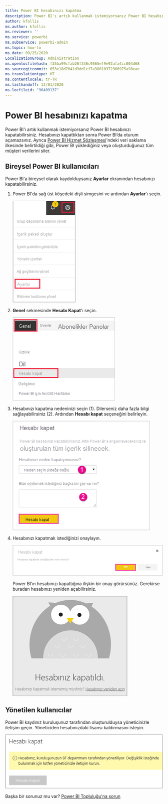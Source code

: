 ```yaml
---
title: Power BI hesabınızı kapatma
description: Power BI'ı artık kullanmak istemiyorsanız Power BI hesabınızı kapatabilirsiniz.
author: kfollis
ms.author: kfollis
ms.reviewer: ''
ms.service: powerbi
ms.subservice: powerbi-admin
ms.topic: how-to
ms.date: 09/25/2020
LocalizationGroup: Administration
ms.openlocfilehash: f35ba99cfab26f346c9565ef9e92afa4cc004d68
ms.sourcegitcommit: 653e18d7041d3dd1cf7a38010372366975a98eae
ms.translationtype: HT
ms.contentlocale: tr-TR
ms.lasthandoff: 12/01/2020
ms.locfileid: "96409137"
---
```

# <a name="close-your-power-bi-account"></a>Power BI hesabınızı kapatma

Power BI'ı artık kullanmak istemiyorsanız Power BI hesabınızı kapatabilirsiniz.  Hesabınızı kapattıktan sonra Power BI’da oturum açamazsınız. Ayrıca [Power BI Hizmet Sözleşmesi](https://azure.microsoft.com/support/legal/subscription-agreement/)'ndeki veri saklama ilkesinde belirtildiği gibi, Power BI yüklediğiniz veya oluşturduğunuz tüm müşteri verilerini siler.

## <a name="individual-power-bi-users"></a>Bireysel Power BI kullanıcıları

Power BI'a bireysel olarak kaydolduysanız **Ayarlar** ekranından hesabınızı kapatabilirsiniz.

1. Power BI'da sağ üst köşedeki dişli simgesini ve ardından **Ayarlar**'ı seçin.

    ![Kullanıcı arabiriminin sağ üst köşesindeki dişli simgesi ile öne çıkarılan ayarlar seçeneğinin ekran görüntüsü.](media/service-admin-closing-your-account/close-account-settings.png)

1. **Genel** sekmesinde **Hesabı Kapat**'ı seçin.

    ![Hesabı kapat seçeneği öne çıkarılmış ayarlar sayfasının sol üst köşesinin ekran görüntüsü.](media/service-admin-closing-your-account/close-account-settings-2.png)

1. Hesabınızı kapatma nedeninizi seçin (1). Dilerseniz daha fazla bilgi sağlayabilirsiniz (2). Ardından **Hesabı kapat** seçeneğini belirleyin.

    ![Hesabı kapatmayla ilgili daha fazla bilgi sağlamaya yönelik alanları gösteren Hesabı kapat iletişim kutusunun ekran görüntüsü.](media/service-admin-closing-your-account/close-account-settings-3.png)

1. Hesabınızı kapatmak istediğinizi onaylayın.

    ![Evet seçeneğinin öne çıkarıldığı Hesabı kapatma onayı iletişim kutusunun ekran görüntüsü.](media/service-admin-closing-your-account/close-account-settings-4.png)

    Power BI’ın hesabınızı kapattığına ilişkin bir onay görürsünüz. Gerekirse buradan hesabınızı yeniden açabilirsiniz.

    ![Hesabınız kapatıldı onay iletişim kutusunun ekran görüntüsü.](media/service-admin-closing-your-account/close-account-settings-5.png)

## <a name="managed-users"></a>Yönetilen kullanıcılar

Power BI kaydınız kuruluşunuz tarafından oluşturulduysa yöneticinizle iletişim geçin. Yöneticiden hesabınızdaki lisansı kaldırmasını isteyin.

![Yönetilen hesabı kapatma ekran görüntüsü.](media/service-admin-closing-your-account/close-account-managed.png)

Başka bir sorunuz mu var? [Power BI Topluluğu'na sorun](https://community.powerbi.com/)
